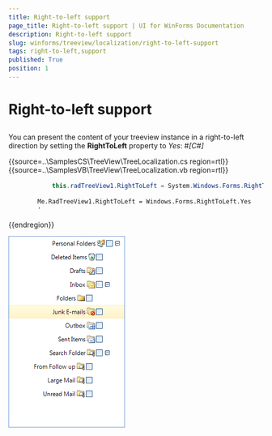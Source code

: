 ```yaml
---
title: Right-to-left support
page_title: Right-to-left support | UI for WinForms Documentation
description: Right-to-left support
slug: winforms/treeview/localization/right-to-left-support
tags: right-to-left,support
published: True
position: 1
---
```


# Right-to-left support



## 

You can present the content of your treeview instance in a right-to-left direction by 
        setting the __RightToLeft__ property to *Yes*:
        #_[C#]_

	



{{source=..\SamplesCS\TreeView\TreeLocalization.cs region=rtl}} 
{{source=..\SamplesVB\TreeView\TreeLocalization.vb region=rtl}} 

````C#
            this.radTreeView1.RightToLeft = System.Windows.Forms.RightToLeft.Yes;
````
````VB.NET
        Me.RadTreeView1.RightToLeft = Windows.Forms.RightToLeft.Yes
        '
````

{{endregion}} 


![treeview-localization-rtl 001](images/treeview-localization-rtl001.png)
